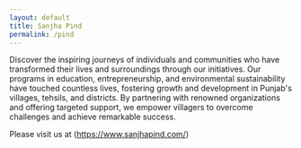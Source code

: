 ```yaml
---
layout: default
title: Sanjha Pind 
permalink: /pind
---
```


Discover the inspiring journeys of individuals and communities who have transformed their lives and surroundings through our initiatives. Our programs in education, entrepreneurship, and environmental sustainability have touched countless lives, fostering growth and development in Punjab's villages, tehsils, and districts. By partnering with renowned organizations and offering targeted support, we empower villagers to overcome challenges and achieve remarkable success.

Please visit us at (https://www.sanjhapind.com/)
